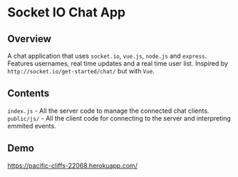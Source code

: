 # Socket IO Chat App
## Overview
A chat application that uses `socket.io`, `vue.js`, `node.js` and `express`. Features usernames, real time updates and a real time user list. Inspired by `http://socket.io/get-started/chat/` but with `Vue`.

## Contents

`index.js` - All the server code to manage the connected chat clients.  
`public/js/` - All the client code for connecting to the server and interpreting emmited events.

## Demo
https://pacific-cliffs-22068.herokuapp.com/
